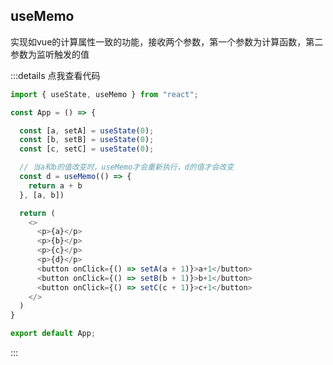 ## useMemo

<span class="span-info-message">实现如vue的计算属性一致的功能，接收两个参数，第一个参数为计算函数，第二参数为监听触发的值</span>

:::details 点我查看代码
```js
import { useState, useMemo } from "react";

const App = () => {

  const [a, setA] = useState(0);
  const [b, setB] = useState(0);
  const [c, setC] = useState(0);

  // 当a和b的值改变时，useMemo才会重新执行，d的值才会改变
  const d = useMemo(() => {
    return a + b
  }, [a, b])

  return (
    <>
      <p>{a}</p>
      <p>{b}</p>
      <p>{c}</p>
      <p>{d}</p>
      <button onClick={() => setA(a + 1)}>a+1</button>
      <button onClick={() => setB(b + 1)}>b+1</button>
      <button onClick={() => setC(c + 1)}>c+1</button>
    </>
  )
}

export default App;
```
:::